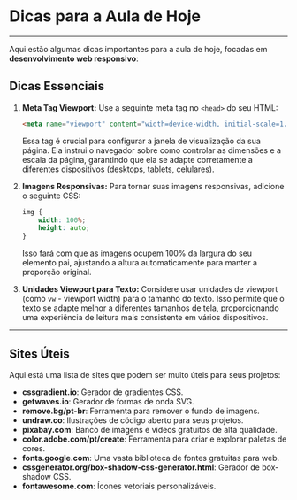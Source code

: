 # Dicas para a Aula de Hoje

---

Aqui estão algumas dicas importantes para a aula de hoje, focadas em **desenvolvimento web responsivo**:

## Dicas Essenciais

1.  **Meta Tag Viewport:**
    Use a seguinte meta tag no `<head>` do seu HTML:
    ```html
    <meta name="viewport" content="width=device-width, initial-scale=1.0">
    ```
    Essa tag é crucial para configurar a janela de visualização da sua página. Ela instrui o navegador sobre como controlar as dimensões e a escala da página, garantindo que ela se adapte corretamente a diferentes dispositivos (desktops, tablets, celulares).

2.  **Imagens Responsivas:**
    Para tornar suas imagens responsivas, adicione o seguinte CSS:
    ```css
    img {
    	width: 100%;
    	height: auto;
    }
    ```
    Isso fará com que as imagens ocupem 100% da largura do seu elemento pai, ajustando a altura automaticamente para manter a proporção original.

3.  **Unidades Viewport para Texto:**
    Considere usar unidades de viewport (como `vw` - viewport width) para o tamanho do texto. Isso permite que o texto se adapte melhor a diferentes tamanhos de tela, proporcionando uma experiência de leitura mais consistente em vários dispositivos.

---

## Sites Úteis

Aqui está uma lista de sites que podem ser muito úteis para seus projetos:

* **cssgradient.io**: Gerador de gradientes CSS.
* **getwaves.io**: Gerador de formas de onda SVG.
* **remove.bg/pt-br**: Ferramenta para remover o fundo de imagens.
* **undraw.co**: Ilustrações de código aberto para seus projetos.
* **pixabay.com**: Banco de imagens e vídeos gratuitos de alta qualidade.
* **color.adobe.com/pt/create**: Ferramenta para criar e explorar paletas de cores.
* **fonts.google.com**: Uma vasta biblioteca de fontes gratuitas para web.
* **cssgenerator.org/box-shadow-css-generator.html**: Gerador de box-shadow CSS.
* **fontawesome.com**: Ícones vetoriais personalizáveis.